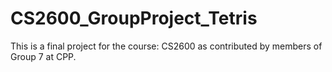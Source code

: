 # CS2600_GroupProject_Tetris
 This is a final project for the course: CS2600 as contributed by members of Group 7 at CPP. 

